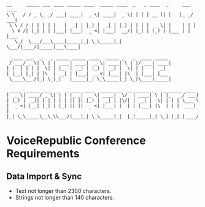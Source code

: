     __     _____ ___ ____ _____ ____  _____ ____  _   _ ____  _     ___ ____ 
    \ \   / / _ \_ _/ ___| ____|  _ \| ____|  _ \| | | | __ )| |   |_ _/ ___|
     \ \ / / | | | | |   |  _| | |_) |  _| | |_) | | | |  _ \| |    | | |    
      \ V /| |_| | | |___| |___|  _ <| |___|  __/| |_| | |_) | |___ | | |___ 
       \_/  \___/___\____|_____|_| \_\_____|_|    \___/|____/|_____|___\____|
                                                                             
      ____ ___  _   _ _____ _____ ____  _____ _   _  ____ _____ 
     / ___/ _ \| \ | |  ___| ____|  _ \| ____| \ | |/ ___| ____|
    | |  | | | |  \| | |_  |  _| | |_) |  _| |  \| | |   |  _|  
    | |__| |_| | |\  |  _| | |___|  _ <| |___| |\  | |___| |___ 
     \____\___/|_| \_|_|   |_____|_| \_\_____|_| \_|\____|_____|
                                                                
     ____  _____ ___  _   _ ___ ____  _____ __  __ _____ _   _ _____ ____  
    |  _ \| ____/ _ \| | | |_ _|  _ \| ____|  \/  | ____| \ | |_   _/ ___| 
    | |_) |  _|| | | | | | || || |_) |  _| | |\/| |  _| |  \| | | | \___ \ 
    |  _ <| |__| |_| | |_| || ||  _ <| |___| |  | | |___| |\  | | |  ___) |
    |_| \_\_____\__\_\\___/|___|_| \_\_____|_|  |_|_____|_| \_| |_| |____/ 
                                                                       

VoiceRepublic Conference Requirements
=====================================

Data Import & Sync
------------------

* Text not longer than 2300 characters.
* Strings not longer than 140 characters.

